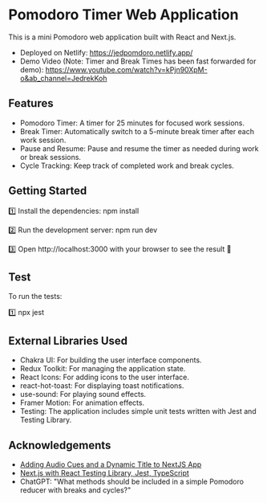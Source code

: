 # Pomodoro Timer Web Application
This is a mini Pomodoro web application built with React and Next.js.
- Deployed on Netlify: https://jedpomdoro.netlify.app/
- Demo Video (Note: Timer and Break Times has been fast forwarded for demo): https://www.youtube.com/watch?v=kPjn90XpM-o&ab_channel=JedrekKoh

## Features
- Pomodoro Timer: A timer for 25 minutes for focused work sessions.
- Break Timer: Automatically switch to a 5-minute break timer after each work session.
- Pause and Resume: Pause and resume the timer as needed during work or break sessions.
- Cycle Tracking: Keep track of completed work and break cycles.

## Getting Started

1️⃣ Install the dependencies:
npm install

2️⃣ Run the development server:
npm run dev

3️⃣ Open http://localhost:3000 with your browser to see the result 🎈

## Test 
To run the tests:

1️⃣ npx jest


## External Libraries Used
- Chakra UI: For building the user interface components.
- Redux Toolkit: For managing the application state.
- React Icons: For adding icons to the user interface.
- react-hot-toast: For displaying toast notifications.
- use-sound: For playing sound effects.
- Framer Motion: For animation effects.
- Testing: The application includes simple unit tests written with Jest and Testing Library.

## Acknowledgements
- [Adding Audio Cues and a Dynamic Title to NextJS App](https://www.youtube.com/watch?v=8sDto47tLfE&t=565s&ab_channel=Yugen)
- [Next.js with React Testing Library, Jest, TypeScript](https://www.youtube.com/watch?v=AS79oJ3Fcf0&t=770s&ab_channel=DaveGray)
- ChatGPT: "What methods should be included in a simple Pomodoro reducer with breaks and cycles?"
  
